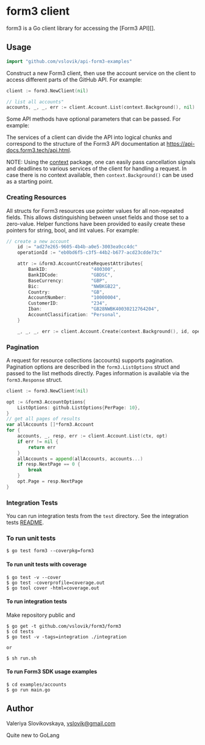 # form3 client #


form3 is a Go client library for accessing the [Form3 API][].

## Usage ##
```go
import "github.com/vslovik/api-form3-examples"	
```

Construct a new Form3 client, then use the account service on the client to
access different parts of the GitHub API. For example:

```go
client := form3.NewClient(nil)

// list all accounts"
accounts, _, _, err := client.Account.List(context.Background(), nil)
```

Some API methods have optional parameters that can be passed. For example:

The services of a client can divide the API into logical chunks and correspond to
the structure of the Form3 API documentation at
https://api-docs.form3.tech/api.html.

NOTE: Using the [context](https://godoc.org/context) package, one can easily
pass cancellation signals and deadlines to various services of the client for
handling a request. In case there is no context available, then `context.Background()`
can be used as a starting point.

### Creating Resources ###

All structs for Form3 resources use pointer values for all non-repeated fields.
This allows distinguishing between unset fields and those set to a zero-value.
Helper functions have been provided to easily create these pointers for string,
bool, and int values. For example:

```go
// create a new account
    id := "ad27e265-9605-4b4b-a0e5-3003ea9cc4dc"
	operationId := "eb0bd6f5-c3f5-44b2-b677-acd23cdde73c"

	attr := &form3.AccountCreateRequestAttributes{
		BankID:                "400300",
		BankIDCode:            "GBDSC",
		BaseCurrency:          "GBP",
		Bic:                   "NWBKGB22",
		Country:               "GB",
		AccountNumber:         "10000004",
		CustomerID:            "234",
		Iban:                  "GB28NWBK40030212764204",
		AccountClassification: "Personal",
	}

	_, _, _, err := client.Account.Create(context.Background(), id, operationId, attr)
```

### Pagination ###

A request for resource collections (accounts)
supports pagination. Pagination options are described in the
`form3.ListOptions` struct and passed to the list methods directly. 
Pages information is available via the
`form3.Response` struct.

```go
client := form3.NewClient(nil)

opt := &form3.AccountOptions{
	ListOptions: github.ListOptions{PerPage: 10},
}
// get all pages of results
var allAccounts []*form3.Account
for {
    accounts, _, resp, err := client.Account.List(ctx, opt)
	if err != nil {
		return err
	}
	allAccounts = append(allAccounts, accounts...)
	if resp.NextPage == 0 {
		break
	}
	opt.Page = resp.NextPage
}
```

### Integration Tests ###

You can run integration tests from the `test` directory. See the integration tests [README](tests/README.md).

### To run unit tests

    $ go test form3 --coverpkg=form3

#### To run unit tests with coverage

    $ go test -v --cover
    $ go test -coverprofile=coverage.out
    $ go tool cover -html=coverage.out

#### To run integration tests
Make repository public and

    $ go get -t github.com/vslovik/form3/form3
    $ cd tests 
    $ go test -v -tags=integration ./integration
    
    or
    
    $ sh run.sh
    
    
    
#### To run Form3 SDK usage examples

    $ cd examples/accounts
    $ go run main.go

## Author

Valeriya Slovikovskaya, vslovik@gmail.com

Quite new to GoLang